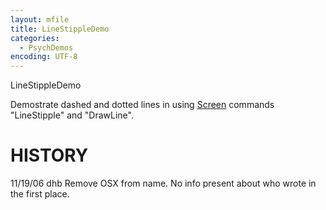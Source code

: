 ```yaml
---
layout: mfile
title: LineStippleDemo
categories:
  - PsychDemos
encoding: UTF-8
---
```


LineStippleDemo

Demostrate dashed and dotted lines in using [Screen](/docs/Screen) commands "LineStipple"
and "DrawLine".


# HISTORY
  11/19/06  dhb  Remove OSX from name.  No info present about who wrote
                 in the first place.